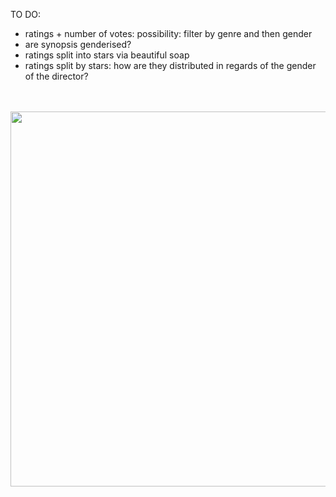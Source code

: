 TO DO:
- ratings + number of votes: possibility: filter by genre and then gender
- are synopsis genderised?
- ratings split into stars via beautiful soap
- ratings split by stars: how are they distributed in regards of the gender of the director?

<br/>
<br/>
<img src="https://github.com/ecancellieri/Gender_Bias/blob/master/IMDB/votes_distribution.png" width="600">
